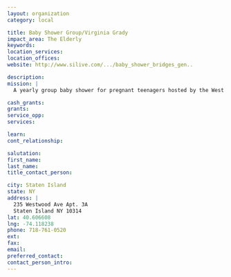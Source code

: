 ```yaml
---
layout: organization
category: local

title: Baby Shower Group/Virginia Grady
impact_area: The Elderly
keywords: 
location_services: 
location_offices: 
website: http://www.silive.com/.../baby_shower_bridges_gen..

description: 
mission: |
  A yearly group baby shower for pregnant teenagers hosted by the West Brighton Senior Center.

cash_grants: 
grants: 
service_opp: 
services: 

learn: 
cont_relationship: 

salutation: 
first_name: 
last_name: 
title_contact_person: 

city: Staten Island
state: NY
address: |
  235 Westwood Ave Apt. 3A  
  Staten Island NY 10314
lat: 40.606608
lng: -74.118238
phone: 718-761-0520
ext: 
fax: 
email: 
preferred_contact: 
contact_person_intro: 
---
```

